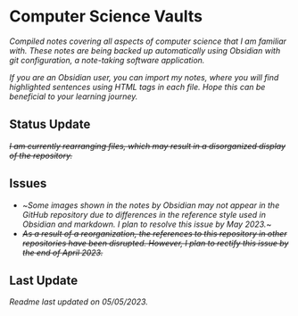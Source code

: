 
# Computer Science Vaults

_Compiled notes covering all aspects of computer science that I am familiar with. These notes are being backed up automatically using Obsidian with git configuration, a note-taking software application._

_If you are an Obsidian user, you can import my notes, where you will find highlighted sentences using HTML tags in each file. Hope this can be beneficial to your learning journey._

## Status Update

~~_I am currently rearranging files, which may result in a disorganized display of the repository._~~

## Issues

- ~_Some images shown in the notes by Obsidian may not appear in the GitHub repository due to differences in the reference style used in Obsidian and markdown. I plan to resolve this issue by May 2023._~
- ~~_As a result of a reorganization, the references to this repository in other repositories have been disrupted. However, I plan to rectify this issue by the end of April 2023._~~

## Last Update

_Readme last updated on 05/05/2023._
